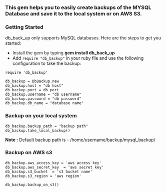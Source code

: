 ### This gem helps you to easily create backups of the MYSQL Database and save it to the local system or on AWS S3.

### Getting Started

db_back_up only supports MySQL databases. Here are the steps to get you started:
- Install the gem by typing **gem install db_back_up**
- Add `require "db_backup"` in your ruby file and use the following configuration to take the backup:
```
require 'db_backup'

db_backup = DbBackup.new
db_backup.host = "db host"
db_backup.port = db port
db_backup.username = "db username"
db_backup.password = "db password"
db_backup.db_name = "database name"
```

### Backup on your local system
```
db_backup.backup_path = "backup path"
db_backup.take_local_backup()
```

**Note :** Default backup path is - /home/username/backup/mysql_backup/

### Backup on AWS s3
```
db_backup.aws_access_key = 'aws access key'
db_backup.aws_secret_key  = 'aws secret key'
db_backup.s3_bucket  = 's3 bucket name'
db_backup.s3_region = 'aws region'

db_backup.backup_on_s3()

```


